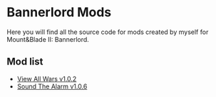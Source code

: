 # Bannerlord Mods
Here you will find all the source code for mods created by myself for Mount&Blade II: Bannerlord.

## Mod list
 - [View All Wars v1.0.2](https://www.nexusmods.com/mountandblade2bannerlord/mods/293)
 - [Sound The Alarm v1.0.6](https://www.nexusmods.com/mountandblade2bannerlord/mods/306/)